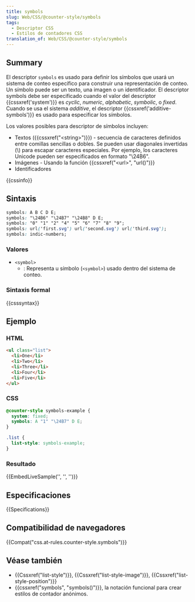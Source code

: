 ```yaml
---
title: symbols
slug: Web/CSS/@counter-style/symbols
tags:
  - Descriptor CSS
  - Estilos de contadores CSS
translation_of: Web/CSS/@counter-style/symbols
---
```


## Summary

El descriptor `symbols` es usado para definir los símbolos que usará un sistema de conteo específico para construir una representación de conteo. Un símbolo puede ser un texto, una imagen o un identificador. El descriptor symbols debe ser especificado cuando el valor del descriptor {{cssxref('system')}} es _cyclic_, _numeric_, _alphabetic_, _symbolic_, o _fixed_. Cuando se usa el sistema _additive_, el descriptor {{cssxref('additive-symbols')}} es usado para especificar los símbolos.

Los valores posibles para descriptor de símbolos incluyen:

- Textos ({{cssxref("&lt;string&gt;")}}) - secuencia de caracteres definidos entre comillas sencillas o dobles. Se pueden usar diagonales invertidas (\\) para escapar caracteres especiales. Por ejemplo, los caracteres Unicode pueden ser especificados en formato "\24B6".
- Imágenes - Usando la función {{cssxref("&lt;url&gt;", "url()")}}
- Identificadores

{{cssinfo}}

## Sintaxis

```css
symbols: A B C D E;
symbols: "\24B6" "\24B7" "\24B8" D E;
symbols: "0" "1" "2" "4" "5" "6" "7" "8" "9";
symbols: url('first.svg') url('second.svg') url('third.svg');
symbols: indic-numbers;
```

### Valores

- `<symbol>`
  - : Representa u símbolo (`<symbol>`) usado dentro del sistema de conteo.

### Sintaxis formal

{{csssyntax}}

## Ejemplo

### HTML

```html
<ul class="list">
  <li>One</li>
  <li>Two</li>
  <li>Three</li>
  <li>Four</li>
  <li>Five</li>
</ul>
```

### CSS

```css
@counter-style symbols-example {
  system: fixed;
  symbols: A "1" "\24B7" D E;
}

.list {
  list-style: symbols-example;
}
```

### Resultado

{{EmbedLiveSample('', '', '')}}

## Especificaciones

{{Specifications}}

## Compatibilidad de navegadores

{{Compat("css.at-rules.counter-style.symbols")}}

## Véase también

- {{Cssxref("list-style")}}, {{Cssxref("list-style-image")}}, {{Cssxref("list-style-position")}}
- {{cssxref("symbols", "symbols()")}}, la notación funcional para crear estilos de contador anónimos.
